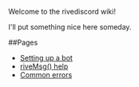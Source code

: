 Welcome to the rivediscord wiki!

I'll put something nice here someday.

##Pages

- [Setting up a bot](https://github.com/freakmoch/rivediscord/wiki/Setting-Up-a-Bot)
- [riveMsg() help](https://github.com/freakmoch/rivediscord/wiki/riveMsg%28%29)
- [Common errors](https://github.com/freakmoch/rivediscord/wiki/Common-errors)
